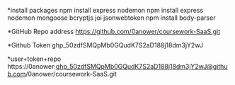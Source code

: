 *install packages
npm install express nodemon
npm install express nodemon mongoose bcryptjs joi jsonwebtoken
npm install body-parser


*GitHub Repo address
https://github.com/0anower/coursework-SaaS.git


*Github Token
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


*user+token+repo
https://0anower: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@github.com/0anower/coursework-SaaS.git 



